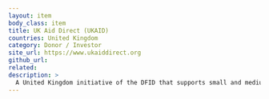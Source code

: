 ```yaml
---
layout: item
body_class: item
title: UK Aid Direct (UKAID)
countries: United Kingdom
category: Donor / Investor
site_url: https://www.ukaiddirect.org
github_url: 
related: 
description: >
  A United Kingdom initiative of the DFID that supports small and medium sized civil society organisations, based in the UK and overseas, to achieve sustained poverty reduction
---
```


